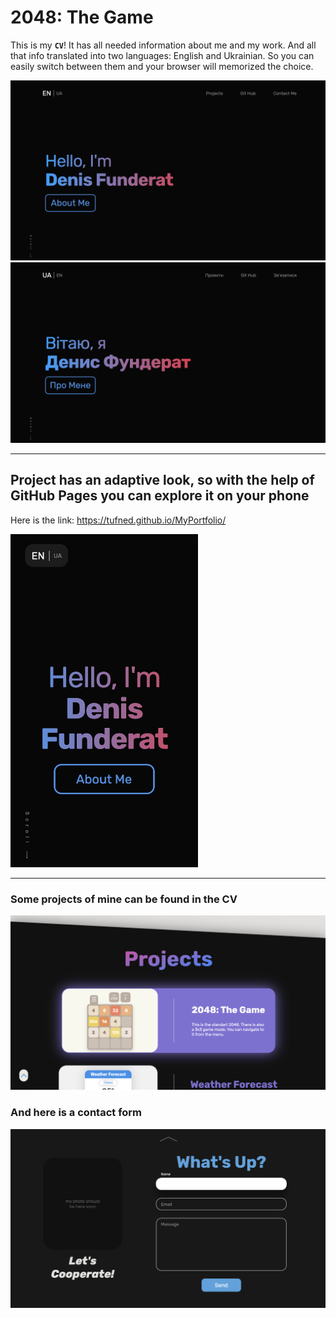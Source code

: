 # 2048: The Game

This is my **`CV`**! It has all needed information about me and my work. And all that info translated into two languages: English and Ukrainian. So you can easily switch between them and your browser will memorized the choice.

![home](README_extra/home_en.png "home")
![home](README_extra/home_ua.png "home")

-------

Project has an adaptive look, so with the help of GitHub Pages you can explore it on your phone
------

Here is the link: https://tufned.github.io/MyPortfolio/

<img src="README_extra/adaptiveLook.png" alt="adaptive look" width="300">

-------

### Some projects of mine can be found in the CV

![projects](README_extra/projects.png "projects")

### And here is a contact form

![contact](README_extra/contactMe.png "contact") 

